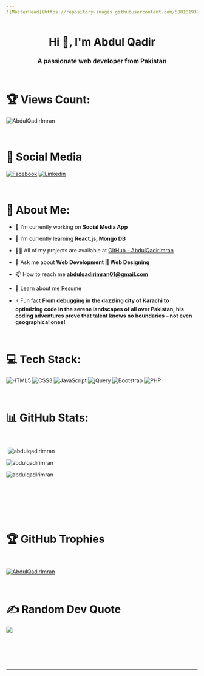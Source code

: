```yaml
---
![MasterHead](https://repository-images.githubusercontent.com/588181932/e36ec678-7984-4cdd-8e4c-a3932772ff8e)
---
```

<h1 align="center">Hi 👋, I'm Abdul Qadir</h1>
<h3 align="center">A passionate web developer from Pakistan</h3>

<br>

# 🏆 Views Count:
<p align="left"> <img src="https://komarev.com/ghpvc/?username=abdulqadirimran&label=Profile%20views&color=0e75b6&style=flat" alt="AbdulQadirImran" /> </p>

<br>

# 🔗 Social Media

<p dir="auto"><a href="https://www.facebook.com/abdulqadirazaam" rel="nofollow"><img src="https://camo.githubusercontent.com/7a20e6344e999300af0fcf52137a2b82a4158481ad5771ce743e20d0c0a84c4d/68747470733a2f2f696d672e736869656c64732e696f2f62616467652f46616365626f6f6b2d3138373746323f7374796c653d666f722d7468652d6261646765266c6f676f3d66616365626f6f6b266c6f676f436f6c6f723d7768697465" alt="Facebook" data-canonical-src="https://img.shields.io/badge/Facebook-1877F2?style=for-the-badge&amp;logo=facebook&amp;logoColor=white" style="max-width: 100%;"></a>
<a href="https://www.linkedin.com/in/abdulqadirazam/" rel="nofollow"><img src="https://camo.githubusercontent.com/591c02e8ff595d43e0b35b1b29aed639a7154b959cd8f8c854b9e176d885b094/68747470733a2f2f696d672e736869656c64732e696f2f62616467652f4c696e6b6564496e2d3030373742353f7374796c653d666f722d7468652d6261646765266c6f676f3d6c696e6b6564696e266c6f676f436f6c6f723d7768697465" alt="Linkedin" data-canonical-src="https://img.shields.io/badge/LinkedIn-0077B5?style=for-the-badge&amp;logo=linkedin&amp;logoColor=white" style="max-width: 100%;"></a></p>

<br>

# 💫 About Me:

- 🔭 I’m currently working on **Social Media App**

- 🌱 I’m currently learning **React.js, Mongo DB**

- 👨‍💻 All of my projects are available at [GitHub - AbdulQadirImran](https://github.com/AbdulQadirImran)

- 💬 Ask me about **Web Development || Web Designing**

- 📫 How to reach me **abdulqadirimran01@gmail.com**

- 📝 Learn about me [Resume](https://abdulqadirimran.tiiny.site/)

- ⚡ Fun fact **From debugging in the dazzling city of Karachi to optimizing code in the serene landscapes of all over Pakistan, his coding adventures prove that talent knows no boundaries – not even geographical ones!**
  

<br>

# 💻 Tech Stack:
![HTML5](https://img.shields.io/badge/html5-%23E34F26.svg?style=for-the-badge&logo=html5&logoColor=white) ![CSS3](https://img.shields.io/badge/css3-%231572B6.svg?style=for-the-badge&logo=css3&logoColor=white) ![JavaScript](https://img.shields.io/badge/javascript-%23323330.svg?style=for-the-badge&logo=javascript&logoColor=%23F7DF1E) ![jQuery](https://img.shields.io/badge/jquery-%231572B6.svg?style=for-the-badge&logo=jquery&logoColor=white) ![Bootstrap](https://img.shields.io/badge/bootstrap-%231572B6.svg?style=for-the-badge&logo=bootstrap&logoColor=white) ![PHP](https://img.shields.io/badge/php-%231572B6.svg?style=for-the-badge&logo=php&logoColor=white)

<br>

# 📊 GitHub Stats:
<br>

<p>&nbsp;<img align="center" src="https://github-readme-stats.vercel.app/api?username=abdulqadirimran&show_icons=true&locale=en" alt="abdulqadirimran" /></p>

<p><img align="center" src="https://github-readme-streak-stats.herokuapp.com/?user=abdulqadirimran&" alt="abdulqadirimran" /></p>

<p><img align="left" src="https://github-readme-stats.vercel.app/api/top-langs?username=abdulqadirimran&show_icons=true&locale=en&layout=compact" alt="abdulqadirimran" /></p>

<br>
<br>
<br>
<br>
<br>
<br>
<br>


# 🏆 GitHub Trophies  

<br>

<p align="left"> <a href="https://github.com/ryo-ma/github-profile-trophy"><img src="https://github-profile-trophy.vercel.app/?username=AbdulQadirImran" alt="AbdulQadirImran" /></a> </p>
   
<br>   

# ✍️ Random Dev Quote
![](https://quotes-github-readme.vercel.app/api?type=horizontal&theme=dark)

<br>
<br>
<br>
<br>

---
